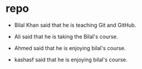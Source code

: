 # repo

- Bilal Khan said that he is teaching Git and GitHub.

- Ali said that he is taking the Bilal's course.
- Ahmed said that he is enjoying bilal's course.
- kashasf said that he is enjoying bilal's course.